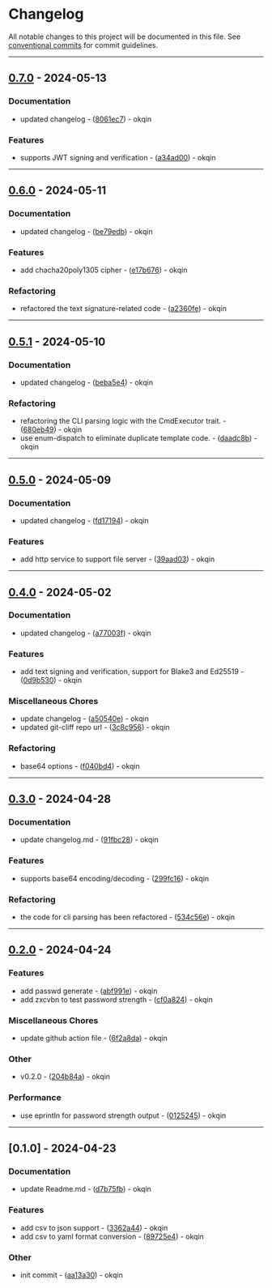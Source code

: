 # Changelog

All notable changes to this project will be documented in this file. See [conventional commits](https://www.conventionalcommits.org/) for commit guidelines.

---
## [0.7.0](https://github.com/okqin/rcli/compare/v0.6.0..v0.7.0) - 2024-05-13

### Documentation

- updated changelog - ([8061ec7](https://github.com/okqin/rcli/commit/8061ec7abc17d2bd42154eeb304bceb8d5646c16)) - okqin

### Features

- supports JWT signing and verification - ([a34ad00](https://github.com/okqin/rcli/commit/a34ad00ce8b888efde2f858eca442209392143a7)) - okqin

---
## [0.6.0](https://github.com/okqin/rcli/compare/v0.5.1..v0.6.0) - 2024-05-11

### Documentation

- updated changelog - ([be79edb](https://github.com/okqin/rcli/commit/be79edbd75ea963100d946ee7d6d9d853766a817)) - okqin

### Features

- add chacha20poly1305 cipher - ([e17b676](https://github.com/okqin/rcli/commit/e17b67619480563a0ceb73f8ac4ff5e6b118b634)) - okqin

### Refactoring

- refactored the text signature-related code - ([a2360fe](https://github.com/okqin/rcli/commit/a2360fea91853323b77202444bf027215805576b)) - okqin

---
## [0.5.1](https://github.com/okqin/rcli/compare/v0.5.0..v0.5.1) - 2024-05-10

### Documentation

- updated changelog - ([beba5e4](https://github.com/okqin/rcli/commit/beba5e440a68b2585c4ba6ab0c22857173570731)) - okqin

### Refactoring

- refactoring the CLI parsing logic with the CmdExecutor trait. - ([680eb49](https://github.com/okqin/rcli/commit/680eb4976758824eff88c16267a302c368f4ee6c)) - okqin
- use enum-dispatch to eliminate duplicate template code. - ([daadc8b](https://github.com/okqin/rcli/commit/daadc8b7bfb88047163a39a14bbb7d7fa27fb446)) - okqin

---
## [0.5.0](https://github.com/okqin/rcli/compare/v0.4.0..v0.5.0) - 2024-05-09

### Documentation

- updated changelog - ([fd17194](https://github.com/okqin/rcli/commit/fd17194b1827794a879898fc0c3d8ccf4d3de8de)) - okqin

### Features

- add http service to support file server - ([39aad03](https://github.com/okqin/rcli/commit/39aad0300d80c9b0b4fb3afa28c5f4551187e8d3)) - okqin

---
## [0.4.0](https://github.com/okqin/rcli/compare/v0.3.0..v0.4.0) - 2024-05-02

### Documentation

- updated changelog - ([a77003f](https://github.com/okqin/rcli/commit/a77003f38b6cdfe811a8a33df4504a91c52f1edd)) - okqin

### Features

- add text signing and verification, support for Blake3 and Ed25519 - ([0d9b530](https://github.com/okqin/rcli/commit/0d9b5307dc6616586f0c20d9bdd1c67967bf6006)) - okqin

### Miscellaneous Chores

- update changelog - ([a50540e](https://github.com/okqin/rcli/commit/a50540e3363ec67a0413e7ff8e8d38b149554067)) - okqin
- updated git-cliff repo url - ([3c8c956](https://github.com/okqin/rcli/commit/3c8c956ff6d20ec774a74c7f62e70fcf23c1b0e2)) - okqin

### Refactoring

- base64 options - ([f040bd4](https://github.com/okqin/rcli/commit/f040bd452ba9bba94d4aaeda99f86267e5abebf6)) - okqin

---
## [0.3.0](https://github.com/okqin/rcli/compare/v0.2.0..v0.3.0) - 2024-04-28

### Documentation

- update changelog.md - ([91fbc28](https://github.com/okqin/rcli/commit/91fbc28f8f2cccb79427a5ebf376a2281cbb1732)) - okqin

### Features

- supports base64 encoding/decoding - ([299fc16](https://github.com/okqin/rcli/commit/299fc169b8a94a46a3bb57e029560a88e7db9bed)) - okqin

### Refactoring

- the code for cli parsing has been refactored - ([534c56e](https://github.com/okqin/rcli/commit/534c56eb238fb2e8ee95f23907366f7152439113)) - okqin

---
## [0.2.0](https://github.com/okqin/rcli/compare/v0.1.0..v0.2.0) - 2024-04-24

### Features

- add passwd generate - ([abf991e](https://github.com/okqin/rcli/commit/abf991eda900adc698c5a02c018c9855e494b9be)) - okqin
- add zxcvbn to test password strength - ([cf0a824](https://github.com/okqin/rcli/commit/cf0a8249ff4d05607d85d9ad8da366185333af06)) - okqin

### Miscellaneous Chores

- update github action file - ([6f2a8da](https://github.com/okqin/rcli/commit/6f2a8da1c8b36b1ab6703cb45453d3ba0c1760f5)) - okqin

### Other

- v0.2.0 - ([204b84a](https://github.com/okqin/rcli/commit/204b84a44084e9142f04e8288790a5165971aae4)) - okqin

### Performance

- use eprintln for password strength output - ([0125245](https://github.com/okqin/rcli/commit/0125245ac46a2f2565c4156c748a0eb2e326ebf2)) - okqin

---
## [0.1.0] - 2024-04-23

### Documentation

- update Readme.md - ([d7b75fb](https://github.com/okqin/rcli/commit/d7b75fb4a0d7b909f2c57fba6a47f0f4a5f3ec2b)) - okqin

### Features

- add csv to json support - ([3362a44](https://github.com/okqin/rcli/commit/3362a44a060ac692f65584af622b2f8b15172bf7)) - okqin
- add csv to yaml format conversion - ([89725e4](https://github.com/okqin/rcli/commit/89725e4abf44b5a7762356f9ff1d76ec6c61ad57)) - okqin

### Other

- init commit - ([aa13a30](https://github.com/okqin/rcli/commit/aa13a305fe500bab2cb8658f1e2b8ed74719fca8)) - okqin

<!-- generated by git-cliff -->

